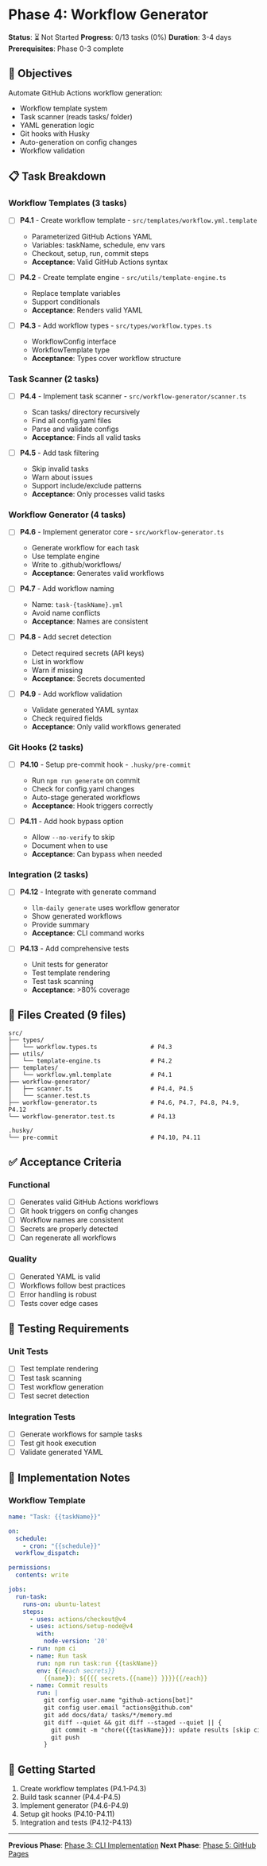 # Phase 4: Workflow Generator

**Status**: ⏳ Not Started
**Progress**: 0/13 tasks (0%)
**Duration**: 3-4 days
**Prerequisites**: Phase 0-3 complete

## 🎯 Objectives

Automate GitHub Actions workflow generation:
- Workflow template system
- Task scanner (reads tasks/ folder)
- YAML generation logic
- Git hooks with Husky
- Auto-generation on config changes
- Workflow validation

## 📋 Task Breakdown

### Workflow Templates (3 tasks)

- [ ] **P4.1** - Create workflow template - `src/templates/workflow.yml.template`
  - Parameterized GitHub Actions YAML
  - Variables: taskName, schedule, env vars
  - Checkout, setup, run, commit steps
  - **Acceptance**: Valid GitHub Actions syntax

- [ ] **P4.2** - Create template engine - `src/utils/template-engine.ts`
  - Replace template variables
  - Support conditionals
  - **Acceptance**: Renders valid YAML

- [ ] **P4.3** - Add workflow types - `src/types/workflow.types.ts`
  - WorkflowConfig interface
  - WorkflowTemplate type
  - **Acceptance**: Types cover workflow structure

### Task Scanner (2 tasks)

- [ ] **P4.4** - Implement task scanner - `src/workflow-generator/scanner.ts`
  - Scan tasks/ directory recursively
  - Find all config.yaml files
  - Parse and validate configs
  - **Acceptance**: Finds all valid tasks

- [ ] **P4.5** - Add task filtering
  - Skip invalid tasks
  - Warn about issues
  - Support include/exclude patterns
  - **Acceptance**: Only processes valid tasks

### Workflow Generator (4 tasks)

- [ ] **P4.6** - Implement generator core - `src/workflow-generator.ts`
  - Generate workflow for each task
  - Use template engine
  - Write to .github/workflows/
  - **Acceptance**: Generates valid workflows

- [ ] **P4.7** - Add workflow naming
  - Name: `task-{taskName}.yml`
  - Avoid name conflicts
  - **Acceptance**: Names are consistent

- [ ] **P4.8** - Add secret detection
  - Detect required secrets (API keys)
  - List in workflow
  - Warn if missing
  - **Acceptance**: Secrets documented

- [ ] **P4.9** - Add workflow validation
  - Validate generated YAML syntax
  - Check required fields
  - **Acceptance**: Only valid workflows generated

### Git Hooks (2 tasks)

- [ ] **P4.10** - Setup pre-commit hook - `.husky/pre-commit`
  - Run `npm run generate` on commit
  - Check for config.yaml changes
  - Auto-stage generated workflows
  - **Acceptance**: Hook triggers correctly

- [ ] **P4.11** - Add hook bypass option
  - Allow `--no-verify` to skip
  - Document when to use
  - **Acceptance**: Can bypass when needed

### Integration (2 tasks)

- [ ] **P4.12** - Integrate with generate command
  - `llm-daily generate` uses workflow generator
  - Show generated workflows
  - Provide summary
  - **Acceptance**: CLI command works

- [ ] **P4.13** - Add comprehensive tests
  - Unit tests for generator
  - Test template rendering
  - Test task scanning
  - **Acceptance**: >80% coverage

## 📁 Files Created (9 files)

```
src/
├── types/
│   └── workflow.types.ts               # P4.3
├── utils/
│   └── template-engine.ts              # P4.2
├── templates/
│   └── workflow.yml.template           # P4.1
├── workflow-generator/
│   ├── scanner.ts                      # P4.4, P4.5
│   └── scanner.test.ts
├── workflow-generator.ts               # P4.6, P4.7, P4.8, P4.9, P4.12
└── workflow-generator.test.ts          # P4.13

.husky/
└── pre-commit                          # P4.10, P4.11
```

## ✅ Acceptance Criteria

### Functional
- [ ] Generates valid GitHub Actions workflows
- [ ] Git hook triggers on config changes
- [ ] Workflow names are consistent
- [ ] Secrets are properly detected
- [ ] Can regenerate all workflows

### Quality
- [ ] Generated YAML is valid
- [ ] Workflows follow best practices
- [ ] Error handling is robust
- [ ] Tests cover edge cases

## 🧪 Testing Requirements

### Unit Tests
- [ ] Test template rendering
- [ ] Test task scanning
- [ ] Test workflow generation
- [ ] Test secret detection

### Integration Tests
- [ ] Generate workflows for sample tasks
- [ ] Test git hook execution
- [ ] Validate generated YAML

## 📝 Implementation Notes

### Workflow Template
```yaml
name: "Task: {{taskName}}"

on:
  schedule:
    - cron: "{{schedule}}"
  workflow_dispatch:

permissions:
  contents: write

jobs:
  run-task:
    runs-on: ubuntu-latest
    steps:
      - uses: actions/checkout@v4
      - uses: actions/setup-node@v4
        with:
          node-version: '20'
      - run: npm ci
      - name: Run task
        run: npm run task:run {{taskName}}
        env: {{#each secrets}}
          {{name}}: ${{{{ secrets.{{name}} }}}}{{/each}}
      - name: Commit results
        run: |
          git config user.name "github-actions[bot]"
          git config user.email "actions@github.com"
          git add docs/data/ tasks/*/memory.md
          git diff --quiet && git diff --staged --quiet || {
            git commit -m "chore({{taskName}}): update results [skip ci]"
            git push
          }
```

## 🚀 Getting Started

1. Create workflow templates (P4.1-P4.3)
2. Build task scanner (P4.4-P4.5)
3. Implement generator (P4.6-P4.9)
4. Setup git hooks (P4.10-P4.11)
5. Integration and tests (P4.12-P4.13)

---

**Previous Phase**: [Phase 3: CLI Implementation](phase-3-cli.md)
**Next Phase**: [Phase 5: GitHub Pages](phase-5-pages.md)
